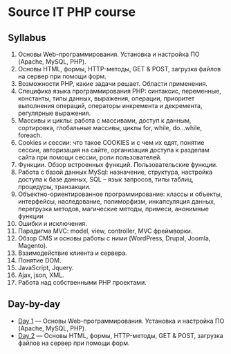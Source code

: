# Source IT PHP course

## Syllabus

1. Основы Web-программирования. Установка и настройка ПО (Apache, MySQL, PHP).
2. Основы HTML, формы, HTTP-методы, GET & POST, загрузка файлов на сервер при помощи форм.
3. Возможности PHP, какие задачи решает. Области применения.
4. Специфика языка программирования PHP: синтаксис, переменные, константы, типы данных, выражения, операции, приоритет выполнения операций, операторы инкремента и декремента, регулярные выражения.
5. Массивы и циклы: работа с массивами, доступ к данным, сортировка, глобальные массивы, циклы for, while, do…while, foreach.
6. Cookies и сессии: что такое COOKIES и с чем их едят, понятие сессии, авторизация на сайте, организация доступа к разделам сайта при помощи сессии, роли пользователей.
7. Функции. Обзор встроенных функций. Пользовательские функции.
8. Работа с базой данных MySql: назначение, структура, настройка доступа к базе данных, SQL – язык запросов, типы таблиц, процедуры, транзакции.
9. Объектно-ориентированное программирование: классы и объекты, интерфейсы, наследование, полиморфизм, инкапсуляция данных, перегрузка методов, магические методы, примеси, анонимные функции
10. Ошибки и исключения.
11. Парадигма MVC: model, view, controller, MVC фреймворки.
12. Обзор CMS и основы работы с ними (WordPress, Drupal, Joomla, Magento).
13. Взаимодействие клиента и сервера.
14. Понятие DOM.
15. JavaScript, Jquery.
16. Ajax, json, XML.
17. Работа над собственными PHP проектами.

## Day-by-day

* [Day 1](/day-1) — Основы Web-программирования. Установка и настройка ПО (Apache, MySQL, PHP).
* [Day 2](/day-2) — Основы HTML, формы, HTTP-методы, GET & POST, загрузка файлов на сервер при помощи форм.

